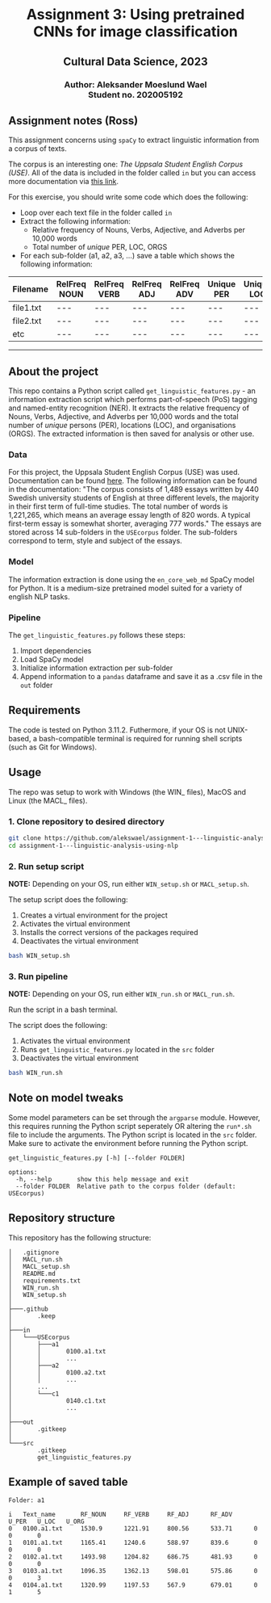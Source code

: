 <br />
  <h1 align="center">Assignment 3: Using pretrained CNNs for image classification</h1> 
  <h2 align="center">Cultural Data Science, 2023</h2> 
  <h3 align="center">
  Author: Aleksander Moeslund Wael <br>
  Student no. 202005192
  </h3>
</p>

## Assignment notes (Ross)

This assignment concerns using ```spaCy``` to extract linguistic information from a corpus of texts.

The corpus is an interesting one: *The Uppsala Student English Corpus (USE)*. All of the data is included in the folder called ```in``` but you can access more documentation via [this link](https://ota.bodleian.ox.ac.uk/repository/xmlui/handle/20.500.12024/2457).

For this exercise, you should write some code which does the following:

- Loop over each text file in the folder called ```in```
- Extract the following information:
    - Relative frequency of Nouns, Verbs, Adjective, and Adverbs per 10,000 words
    - Total number of *unique* PER, LOC, ORGS
- For each sub-folder (a1, a2, a3, ...) save a table which shows the following information:

|Filename|RelFreq NOUN|RelFreq VERB|RelFreq ADJ|RelFreq ADV|Unique PER|Unique LOC|Unique ORG|
|---|---|---|---|---|---|---|---|
|file1.txt|---|---|---|---|---|---|---|
|file2.txt|---|---|---|---|---|---|---|
|etc|---|---|---|---|---|---|---|
---

## About the project
This repo contains a Python script called ``get_linguistic_features.py`` - an information extraction script which performs part-of-speech (PoS) tagging and named-entity recognition (NER). It extracts the relative frequency of Nouns, Verbs, Adjective, and Adverbs per 10,000 words and the total number of *unique* persons (PER), locations (LOC), and organisations (ORGS). The extracted information is then saved for analysis or other use.

### Data
For this project, the Uppsala Student English Corpus (USE) was used. Documentation can be found [here](https://ota.bodleian.ox.ac.uk/repository/xmlui/handle/20.500.12024/2457). The following information can be found in the documentation: "The corpus consists of 1,489 essays written by 440 Swedish university students of English at three different levels, the majority in their first term of full-time studies. The total number of words is 1,221,265, which means an average essay length of 820 words. A typical first-term essay is somewhat shorter, averaging 777 words." The essays are stored across 14 sub-folders in the `USEcorpus` folder. The sub-folders correspond to term, style and subject of the essays.

### Model
The information extraction is done using the `en_core_web_md` SpaCy model for Python. It is a medium-size pretrained model suited for a variety of english NLP tasks.

### Pipeline
The ``get_linguistic_features.py`` follows these steps:
1. Import dependencies
2. Load SpaCy model
3. Initialize information extraction per sub-folder
4. Append information to a `pandas` dataframe and save it as a .csv file in the `out` folder

## Requirements

The code is tested on Python 3.11.2. Futhermore, if your OS is not UNIX-based, a bash-compatible terminal is required for running shell scripts (such as Git for Windows).

## Usage

The repo was setup to work with Windows (the WIN_ files), MacOS and Linux (the MACL_ files).

### 1. Clone repository to desired directory

```bash
git clone https://github.com/alekswael/assignment-1---linguistic-analysis-using-nlp
cd assignment-1---linguistic-analysis-using-nlp
```
### 2. Run setup script 
**NOTE:** Depending on your OS, run either `WIN_setup.sh` or `MACL_setup.sh`.

The setup script does the following:
1. Creates a virtual environment for the project
2. Activates the virtual environment
3. Installs the correct versions of the packages required
5. Deactivates the virtual environment

```bash
bash WIN_setup.sh
```

### 3. Run pipeline
**NOTE:** Depending on your OS, run either `WIN_run.sh` or `MACL_run.sh`.

Run the script in a bash terminal.

The script does the following:
1. Activates the virtual environment
2. Runs `get_linguistic_features.py` located in the `src` folder
3. Deactivates the virtual environment

```bash
bash WIN_run.sh
```

## Note on model tweaks
Some model parameters can be set through the ``argparse`` module. However, this requires running the Python script seperately OR altering the `run*.sh` file to include the arguments. The Python script is located in the `src` folder. Make sure to activate the environment before running the Python script.

```
get_linguistic_features.py [-h] [--folder FOLDER]

options:
  -h, --help       show this help message and exit
  --folder FOLDER  Relative path to the corpus folder (default: USEcorpus)
```

## Repository structure
This repository has the following structure:
```
│   .gitignore
│   MACL_run.sh
│   MACL_setup.sh
│   README.md
│   requirements.txt
│   WIN_run.sh
│   WIN_setup.sh
│
├───.github
│       .keep
│
├───in
│   └───USEcorpus
│       ├───a1
│       │       0100.a1.txt
│       │       ...
│       ├───a2
│       │       0100.a2.txt
│       │       ...
│       ...
│       └───c1
│               0140.c1.txt
│               ...
│
├───out
│       .gitkeep
│
└───src
        .gitkeep
        get_linguistic_features.py
```

## Example of saved table

```
Folder: a1

i   Text_name       RF_NOUN     RF_VERB     RF_ADJ      RF_ADV      U_PER   U_LOC   U_ORG
0   0100.a1.txt	    1530.9	    1221.91	    800.56	    533.71	    0	    0	    0
1   0101.a1.txt	    1165.41	    1240.6	    588.97	    839.6	    0	    0	    0
2   0102.a1.txt	    1493.98	    1204.82	    686.75	    481.93	    0	    0	    0
3   0103.a1.txt     1096.35	    1362.13	    598.01	    575.86	    0	    0	    3
4   0104.a1.txt     1320.99	    1197.53	    567.9	    679.01	    0	    1	    5
```


